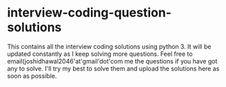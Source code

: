 # interview-coding-question-solutions
This contains all the interview coding solutions using python 3.  It will be updated constantly as I keep solving more questions.
Feel free to email(joshidhawal2046'at'gmail'dot'com me the questions if you have got any to solve. I'll try my best to solve them and upload the solutions here as soon as possible.
